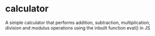# calculator
A simple calculator that performs addition, subtraction, multiplication, division and modulus operations using the inbuilt function eval() in JS

